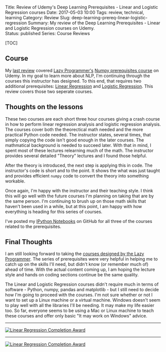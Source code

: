 Title: Review of Udemy's Deep Learning Prerequisites - Linear and Logistic Regression courses
Date: 2017-05-03 10:00
Tags: review, technical, learning
Category: Review
Slug: deep-learning-prereq-linear-logistic-regression
Summary: My review of the Deep Learning Prerequisites - Linear and Logistic Regression courses on Udemy.  
Status: published
Series: Course Reviews

[TOC]

## Course

My [last review][1] covered [Lazy Programmer's][2] [Numpy prerequisites course][3] on Udemy. In my goal to learn more about NLP, 
I'm continuing through the courses this instructor has designed. To this end, that requires two additional prerequisites: [Linear
Regression][4] and [Logistic Regression][5]. This review covers those two seperate courses.  

## Thoughts on the lessons 

These two courses are each short three hour courses giving a crash course in how to perform linear regression analysis and logistic
regression analysis. The courses cover both the theorectical math needed and the more practical Python code needed. The instructor 
states, several times, that simply copying the code isn't good enough in the later courses. The mathmatical background is needed to 
succeed later. With that in mind, I spent most of these lectures relearning much of the math. The instructor provides several detailed 
"Theory" lectures and I found those helpful. 

After the theory is introduced, the next step is applying this in code. The instructor's code is short and to the point. It shows the 
what was just taught and provides efficient `numpy` code to convert the theory into something workable.

Once again, I'm happy with the instructor and their teaching style. I think this will go well with the future courses I'm planning on taking
that are by the same person. I'm continuing to brush up on those math skills that haven't been used in a while, but at this point, I am happy
with how everything is heading for this series of courses. 

I've posted my [IPython Notebooks][6] on GitHub for all three of the courses related to the prerequisites.

## Final Thoughts

I am still looking forward to taking the [courses designed by the Lazy Programmer][7]. The series of prerequisites were very helpful in helping
me to catch up on the skills I'll need, but didn't know (or remember much of) ahead of time. With the actual content coming up, I am hoping
the lecture style and hands on coding sections continue be the same quality.

The Linear and Logistic Regression courses didn't require much in terms of software - Python, numpy, pandas and matplotlib - but I still need to 
decide how I'm going to proceed with the courses. I'm not sure whether or not I want to set up a Linux machine or a virtual machine. Windows doesn't 
seem to play well with all the libraries I'll be needing. It may make my life easier too. So far, everyone seems to be using a Mac or Linux machine to
teach these courses and offer only basic "It may work on Windows" advice.

---

[![Linear Regression Completion Award][8]][9]

---

[![Linear Regression Completion Award][10]][11]



 [1]: {filename}2017_04_20_review_of_deep_learning_prereq_numpy.md
 [2]: https://www.udemy.com/user/lazy-programmer/
 [3]: https://www.udemy.com/deep-learning-prerequisites-the-numpy-stack-in-python/learn/v4/overview
 [4]: https://www.udemy.com/data-science-linear-regression-in-python/learn/v4/overview
 [5]: https://www.udemy.com/data-science-logistic-regression-in-python/learn/v4/overview
 [6]: https://github.com/AWegnerGitHub/Deep-Learning-Prerequisites
 [7]: https://lazyprogrammer.me/data-science-courses/
 [8]: {attach}images/udemy-deep-learning-prereq-linear-regression.jpg
 [9]: https://ude.my/UC-OMSE1FD6
 [10]: {attach}images/udemy-deep-learning-prereq-logistic-regression.jpg
 [11]: https://ude.my/UC-XASAGYVJ
